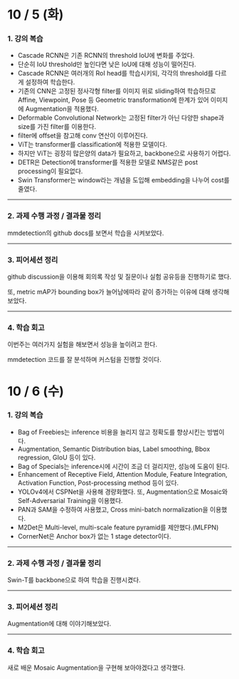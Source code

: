 # 10 / 5 (화)

### 1. 강의 복습

- Cascade RCNN은 기존 RCNN의 threshold IoU에 변화를 주었다.
- 단순히 IoU threshold만 높인다면 낮은 IoU에 대해 성능이 떨어진다.
- Cascade RCNN은 여러개의 RoI head를 학습시키되, 각각의 threshold를 다르게 설정하여 학습한다.
- 기존의 CNN은 고정된 정사각형 filter를 이미지 위로 sliding하여 학습하므로 Affine, Viewpoint, Pose 등 Geometric transformation에 한계가 있어 이미지에 Augmentation을 적용했다.
- Deformable Convolutional Network는 고정된 filter가 아닌 다양한 shape과 size를 가진 filter를 이용한다.
- filter에 offset을 참고해 conv 연산이 이루어진다.
- ViT는 transformer를 classification에 적용한 모델이다.
- 하지만 ViT는 굉장히 많은양의 data가 필요하고, backbone으로 사용하기 어렵다.
- DETR은 Detection에 transformer를 적용한 모델로 NMS같은 post processing이 필요없다.
- Swin Transformer는 window라는 개념을 도입해 embedding을 나누어 cost를 줄였다.

---

### 2. 과제 수행 과정 / 결과물 정리

mmdetection의 github docs를 보면서 학습을 시켜보았다.

---

### 3. 피어세션 정리

github discussion을 이용해 회의록 작성 및 질문이나 실험 공유등을 진행하기로 했다.

또, metric mAP가 bounding box가 늘어남에따라 같이 증가하는 이유에 대해 생각해 보았다.

---

### 4. 학습 회고

이번주는 여러가지 실험을 해보면서 성능을 높이려고 한다.

mmdetection 코드를 잘 분석하며 커스텀을 진행할 것이다.




# 10 / 6 (수)

### 1. 강의 복습

- Bag of Freebies는 inference 비용을 늘리지 않고 정확도를 향상시킨는 방법이다.
- Augmentation, Semantic Distribution bias, Label smoothing, Bbox regression, GIoU 등이 있다.
- Bag of Specials는 inference시에 시간이 조금 더 걸리지만, 성능에 도움이 된다.
- Enhancement of Receptive Field, Attention Module, Feature Integration, Activation Function, Post-processing method 등이 있다.
- YOLOv4에서 CSPNet을 사용해 경량화했다. 또, Augmentation으로 Mosaic와 Self-Adversarial Training을 이용했다.
- PAN과 SAM을 수정하여 사용했고, Cross mini-batch normalization을 이용했다.
- M2Det은 Multi-level, multi-scale feature pyramid를 제안했다.(MLFPN)
- CornerNet은 Anchor box가 없는 1 stage detector이다.

---

### 2. 과제 수행 과정 / 결과물 정리

Swin-T를 backbone으로 하여 학습을 진행시켰다.

---

### 3. 피어세션 정리

Augmentation에 대해 이야기해보았다.

---

### 4. 학습 회고

새로 배운 Mosaic Augmentation을 구현해 보아야겠다고 생각했다.